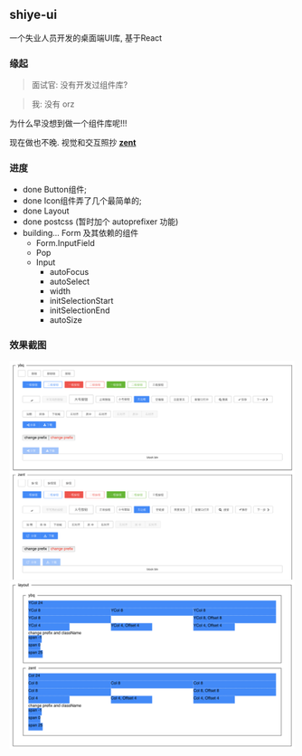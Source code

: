 ## shiye-ui

一个失业人员开发的桌面端UI库, 基于React

### 缘起

> 面试官: 没有开发过组件库?

> 我: 没有 orz

为什么早没想到做一个组件库呢!!!

现在做也不晚. 视觉和交互照抄 [**zent**](https://youzan.github.io/zent/)

### 进度
- done Button组件;
- done Icon组件弄了几个最简单的;
- done Layout
- done postcss (暂时加个 autoprefixer 功能)
- building... Form 及其依赖的组件
  - Form.InputField
  - Pop
  - Input
    - autoFocus
    - autoSelect
    - width
    - initSelectionStart
    - initSelectionEnd
    - autoSize

### 效果截图
![Button 效果图](./images/btn-demo.png)
![Layout 效果图](./images/layout-demo.png)
